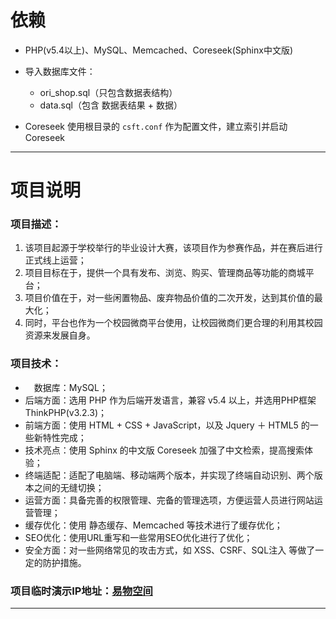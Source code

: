# 依赖
- PHP(v5.4以上)、MySQL、Memcached、Coreseek(Sphinx中文版)

- 导入数据库文件：
    + ori_shop.sql（只包含数据表结构）
    + data.sql（包含 数据表结果 + 数据）

- Coreseek 使用根目录的 `csft.conf` 作为配置文件，建立索引并启动 Coreseek

***

# 项目说明

### 项目描述：

1. 该项目起源于学校举行的毕业设计大赛，该项目作为参赛作品，并在赛后进行正式线上运营；
2. 项目目标在于，提供一个具有发布、浏览、购买、管理商品等功能的商城平台；
3. 项目价值在于，对一些闲置物品、废弃物品价值的二次开发，达到其价值的最大化；
4. 同时，平台也作为一个校园微商平台使用，让校园微商们更合理的利用其校园资源来发展自身。

### 项目技术：

- 　数据库：MySQL；
- 后端方面：选用 PHP 作为后端开发语言，兼容 v5.4 以上，并选用PHP框架 ThinkPHP(v3.2.3)；
- 前端方面：使用 HTML + CSS + JavaScript，以及 Jquery ＋ HTML5 的一些新特性完成；
- 技术亮点：使用 Sphinx 的中文版 Coreseek 加强了中文检索，提高搜索体验；
- 终端适配：适配了电脑端、移动端两个版本，并实现了终端自动识别、两个版本之间的无缝切换；
- 运营方面：具备完善的权限管理、完备的管理选项，方便运营人员进行网站运营管理；
- 缓存优化：使用 静态缓存、Memcached 等技术进行了缓存优化；
- SEO优化：使用URL重写和一些常用SEO优化进行了优化；
- 安全方面：对一些网络常见的攻击方式，如 XSS、CSRF、SQL注入 等做了一定的防护措施。

### 项目临时演示IP地址：[易物空间](http://42.96.143.133)

***
